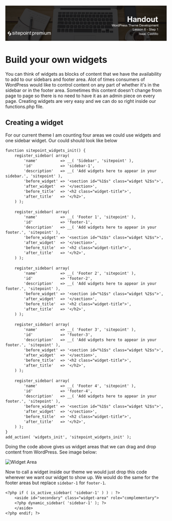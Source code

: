 ![](headings/6.1.png)

# Build your own widgets

You can think of widgets as blocks of content that we have the availability to add to our sidebars and footer area. Alot of times consumers of WordPress would like to control content on any part of whether it's in the sidebar or in the footer area. Sometimes this content doesn't change from page to page so there is no need to have it as an admin piece on every page. Creating widgets are very easy and we can do so right inside our functions.php file.

## Creating a widget

For our current theme I am counting four areas we could use widgets and one sidebar widget. Our could should look like below

```
function sitepoint_widgets_init() {
	register_sidebar( array(
		'name'          => __( 'Sidebar', 'sitepoint' ),
		'id'            => 'sidebar-1',
		'description'   => __( 'Add widgets here to appear in your sidebar.', 'sitepoint' ),
		'before_widget' => '<section id="%1$s" class="widget %2$s">',
		'after_widget'  => '</section>',
		'before_title'  => '<h2 class="widget-title">',
		'after_title'   => '</h2>',
	) );

	register_sidebar( array(
		'name'          => __( 'Footer 1', 'sitepoint' ),
		'id'            => 'footer-1',
		'description'   => __( 'Add widgets here to appear in your footer.', 'sitepoint' ),
		'before_widget' => '<section id="%1$s" class="widget %2$s">',
		'after_widget'  => '</section>',
		'before_title'  => '<h2 class="widget-title">',
		'after_title'   => '</h2>',
	) );

	register_sidebar( array(
		'name'          => __( 'Footer 2', 'sitepoint' ),
		'id'            => 'footer-2',
		'description'   => __( 'Add widgets here to appear in your footer.', 'sitepoint' ),
		'before_widget' => '<section id="%1$s" class="widget %2$s">',
		'after_widget'  => '</section>',
		'before_title'  => '<h2 class="widget-title">',
		'after_title'   => '</h2>',
	) );
	
	register_sidebar( array(
		'name'          => __( 'Footer 3', 'sitepoint' ),
		'id'            => 'footer-3',
		'description'   => __( 'Add widgets here to appear in your footer.', 'sitepoint' ),
		'before_widget' => '<section id="%1$s" class="widget %2$s">',
		'after_widget'  => '</section>',
		'before_title'  => '<h2 class="widget-title">',
		'after_title'   => '</h2>',
	) );
	
	register_sidebar( array(
		'name'          => __( 'Footer 4', 'sitepoint' ),
		'id'            => 'footer-4',
		'description'   => __( 'Add widgets here to appear in your footer.', 'sitepoint' ),
		'before_widget' => '<section id="%1$s" class="widget %2$s">',
		'after_widget'  => '</section>',
		'before_title'  => '<h2 class="widget-title">',
		'after_title'   => '</h2>',
	) );
}
add_action( 'widgets_init', 'sitepoint_widgets_init' );
```

Doing the code above gives us widget areas that we can drag and drop content from WordPress. See image below:

![Widget Area](img/widgets.png)

Now to call a widget inside our theme we would just drop this code wherever we want our widget to show up. We would do the same for the footer areas but replace `sidebar-1` for `footer-1`.

```
<?php if ( is_active_sidebar( 'sidebar-1' ) ) : ?>
	<aside id="secondary" class="widget-area" role="complementary">
	<?php dynamic_sidebar( 'sidebar-1' ); ?>
	</aside>
<?php endif; ?>
```

